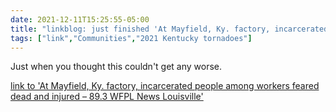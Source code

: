 ```yaml
---
date: 2021-12-11T15:25:55-05:00
title: "linkblog: just finished 'At Mayfield, Ky. factory, incarcerated people among workers feared dead and injured – 89.3 WFPL News Louisville'"
tags: ["link","Communities","2021 Kentucky tornadoes"]
---
```

Just when you thought this couldn't get any worse.
 
[link to 'At Mayfield, Ky. factory, incarcerated people among workers feared dead and injured – 89.3 WFPL News Louisville'](https://wfpl.org/at-mayfield-ky-factory-incarcerated-people-among-workers-feared-dead-and-injured/)
